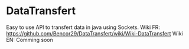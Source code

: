 # DataTransfert
Easy to use API to transfert data in java using Sockets.
Wiki FR: https://github.com/Bencor29/DataTransfert/wiki/Wiki-DataTransfert
Wiki EN: Comming soon
